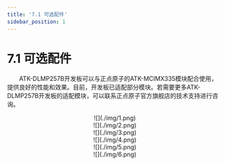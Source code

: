 ```yaml
---
title: '7.1 可选配件'
sidebar_position: 1
---
```


# 7.1 可选配件

&emsp;&emsp;ATK-DLMP257B开发板可以与正点原子的ATK-MCIMX335模块配合使用，提供良好的性能和效果。目前，开发板已适配部分模块。若需要更多ATK-DLMP257B开发板的适配模块，可以联系正点原子官方旗舰店的技术支持进行咨询。


<center>
![](./img/1.png)
</center>

<center>
![](./img/2.png)
</center>

<center>
![](./img/3.png)
</center>

<center>
![](./img/4.png)
</center>

<center>
![](./img/5.png)
</center>

<center>
![](./img/6.png)
</center>





